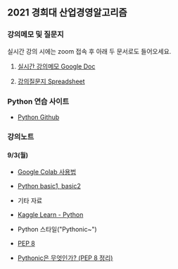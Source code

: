 ## 2021 경희대 산업경영알고리즘

### 강의메모 및 질문지

실시간 강의 시에는 zoom 접속 후 아래 두 문서로도 들어오세요.

1. [실시간 강의메모 Google Doc](https://docs.google.com/document/d/1W5Xdrc8U26Q6rryIAS_o5lQIotwaeok0myewZpaVfqk)

2. [강의질문지 Spreadsheet](https://docs.google.com/spreadsheets/d/1V7jakZjPTKyLyQIzT8Re8GIwJVlU-Qks4fhPR3VhbVI)


### Python 연습 사이트

* [Python Github](https://jjyjung.github.io/python/)


### 강의노트

#### 9/3(월)
* [Google Colab 사용법](https://docs.google.com/document/d/1dNI-H5wLt23CE1kA0C7XHus5Z04WcYLFdqRtiKh4sfQ/edit)

* [Python basic1, basic2](https://github.com/jjyjung/python)

* 기타 자료
 * [Kaggle Learn - Python](https://www.kaggle.com/learn/python)
 * Python 스타일("Pythonic~")
  * [PEP 8](https://www.python.org/dev/peps/pep-0008/)
  * [Pythonic은 무엇인가? (PEP 8 정리)](https://codechacha.com/ko/pythonic-and-pep8/)
